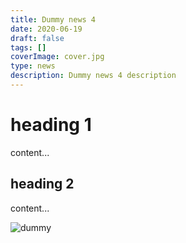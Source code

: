 ```yaml
---
title: Dummy news 4
date: 2020-06-19
draft: false
tags: []
coverImage: cover.jpg
type: news
description: Dummy news 4 description
---
```


# heading 1

content...

## heading 2

content...

![dummy](cover.jpg)
